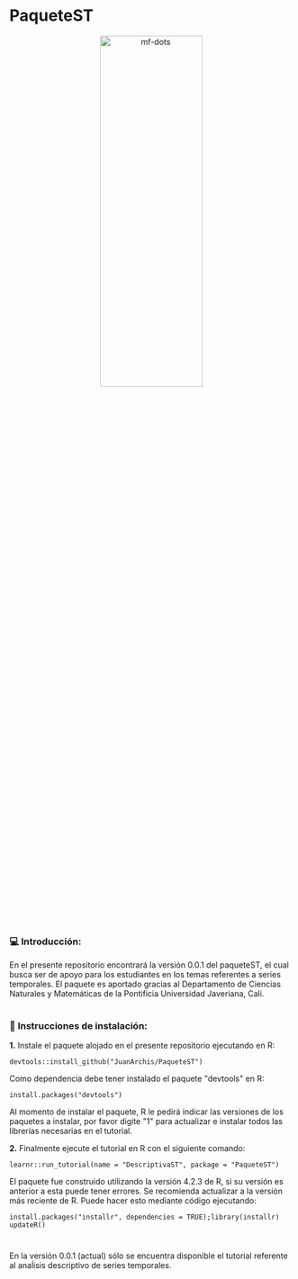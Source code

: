 # PaqueteST

<p align="center">
<a name="top" href="#"> <img src="https://media2.giphy.com/media/rGlAZysKBcjRCkAX7S/giphy.gif" alt="mf-dots" height="40%" width="60%"/> </a>

# 

### :computer: **Introducción:**

En el presente repositorio encontrará la versión 0.0.1 del paqueteST, el cual busca ser de apoyo para los estudiantes en los temas referentes a series temporales. El paquete es aportado gracias al Departamento de Ciencias Naturales y Matemáticas de la Pontificia Universidad Javeriana, Cali.

#

### :wrench: **Instrucciones de instalación:**

**1.** Instale el paquete alojado en el presente repositorio ejecutando en R:

```
devtools::install_github("JuanArchis/PaqueteST")
```
Como dependencia debe tener instalado el paquete "devtools" en R:

```
install.packages("devtools")
```
Al momento de instalar el paquete, R le pedirá indicar las versiones de los paquetes a instalar, por favor digite "1" para actualizar e instalar todos las librerías necesarias en el tutorial.

**2.** Finalmente ejecute el tutorial en R con el siguiente comando:

```
learnr::run_tutorial(name = "DescriptivaST", package = "PaqueteST")
```
El paquete fue construido utilizando la versión 4.2.3 de R, si su versión es anterior a esta puede tener errores. Se recomienda actualizar a la versión más reciente de R. Puede hacer esto mediante código ejecutando:

```
install.packages("installr", dependencies = TRUE);library(installr)
updateR()
```



#

En la versión 0.0.1 (actual) sólo se encuentra disponible el tutorial referente al anaĺisis descriptivo de series temporales.
